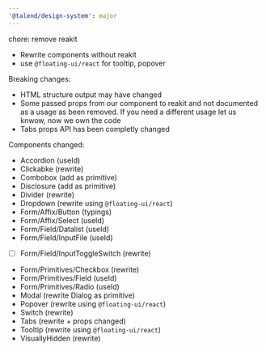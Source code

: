 ```yaml
---
'@talend/design-system': major
---
```


chore: remove reakit

* Rewrite components without reakit
* use `@floating-ui/react` for tooltip, popover

Breaking changes:
* HTML structure output may have changed
* Some passed props from our component to reakit and not documented as a usage as been removed. If you need a different usage let us knwow, now we own the code
* Tabs props API has been completly changed

Components changed:
* Accordion (useId)
* Clickabke (rewrite)
* Combobox (add as primitive)
* Disclosure (add as primitive)
* Divider (rewrite)
* Dropdown (rewrite using `@floating-ui/react`)
* Form/Affix/Button (typings)
* Form/Affix/Select (useId)
* Form/Field/Datalist (useId)
* Form/Field/InputFile (useId)
* [ ] Form/Field/InputToggleSwitch (rewrite)
* Form/Primitives/Checkbox (rewrite)
* Form/Primitives/Field (useId)
* Form/Primitives/Radio (useId)
* Modal (rewrite Dialog as primitive)
* Popover (rewrite using `@floating-ui/react`)
* Switch (rewrite)
* Tabs (rewrite + props changed)
* Tooltip (rewrite using `@floating-ui/react`)
* VisuallyHidden (rewrite)